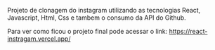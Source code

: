 Projeto de clonagem do instagram utilizando as tecnologias React, Javascript, Html, Css e tambem o consumo da API do Github.

Para ver como ficou o projeto final pode acessar o link: https://react-instragam.vercel.app/
